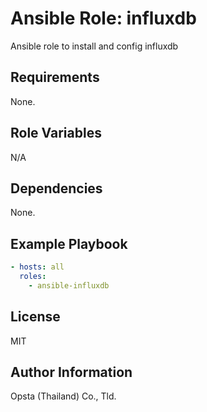 # Ansible Role: influxdb
Ansible role to install and config influxdb

## Requirements
None.

## Role Variables
N/A

## Dependencies
None.

## Example Playbook
```yaml
- hosts: all
  roles:
    - ansible-influxdb
```

## License
MIT

## Author Information
Opsta (Thailand) Co., Tld.
